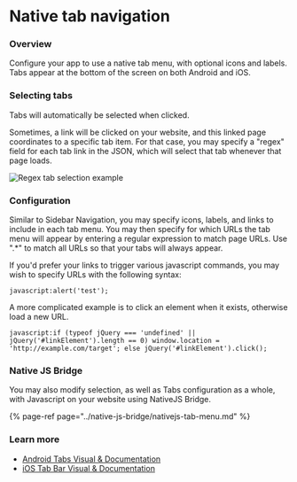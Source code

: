 # Native tab navigation

### **Overview**

Configure your app to use a native tab menu, with optional icons and labels. Tabs appear at the bottom of the screen on both Android and iOS.

### **Selecting tabs**

Tabs will automatically be selected when clicked.

Sometimes, a link will be clicked on your website, and this linked page coordinates to a specific tab item. For that case, you may specify a "regex" field for each tab link in the JSON, which will select that tab whenever that page loads.

![Regex tab selection example](https://gonative.io/docs/tabs_regex.png)

### **Configuration**

Similar to Sidebar Navigation, you may specify icons, labels, and links to include in each tab menu. You may then specify for which URLs the tab menu will appear by entering a regular expression to match page URLs. Use ".\*" to match all URLs so that your tabs will always appear.

If you'd prefer your links to trigger various javascript commands, you may wish to specify URLs with the following syntax:

```text
javascript:alert('test');
```

A more complicated example is to click an element when it exists, otherwise load a new URL.

```text
javascript:if (typeof jQuery === 'undefined' || jQuery('#linkElement').length == 0) window.location = 'http://example.com/target'; else jQuery('#linkElement').click();
```

### Native JS Bridge

You may also modify selection, as well as Tabs configuration as a whole, with Javascript on your website using NativeJS Bridge.

{% page-ref page="../native-js-bridge/nativejs-tab-menu.md" %}

### **Learn more**

* [Android Tabs Visual & Documentation](http://developer.android.com/design/building-blocks/tabs.html)
* [iOS Tab Bar Visual & Documentation](https://developer.apple.com/ios/human-interface-guidelines/ui-bars/tab-bars/)

